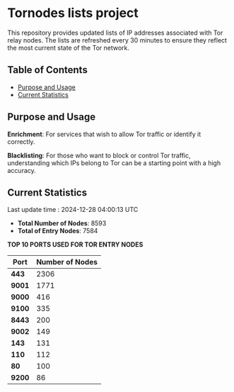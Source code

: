 # Tornodes lists project

This repository provides updated lists of IP addresses associated with Tor relay nodes. The lists are refreshed every 30 minutes to ensure they reflect the most current state of the Tor network.

## Table of Contents

- [Purpose and Usage](#purpose-and-usage)
- [Current Statistics](#current-statistics)


## Purpose and Usage

**Enrichment**: For services that wish to allow Tor traffic or identify it correctly.

**Blacklisting**: For those who want to block or control Tor traffic, understanding which IPs belong to Tor can be a starting point with a high accuracy.

## Current Statistics

Last update time : 2024-12-28 04:00:13 UTC

- **Total Number of Nodes**: 8593
- **Total of Entry Nodes**: 7584

**TOP 10 PORTS USED FOR TOR ENTRY NODES**

| **Port** | **Number of Nodes** |
|------|-----------------|
| **443**   | 2306  |
| **9001**   | 1771  |
| **9000**   | 416  |
| **9100**   | 335  |
| **8443**   | 200  |
| **9002**   | 149  |
| **143**   | 131  |
| **110**   | 112  |
| **80**   | 100  |
| **9200**   | 86  |

